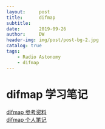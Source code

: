 ```yaml
---
layout:     post
title:      difmap
subtitle:   
date:       2019-09-26
author:     DW
header-img: img/post/post-bg-2.jpg
catalog: true
tags:
    - Radio Astonomy  
    - difmap  
---
```


# difmap 学习笔记
[difmap 参考资料](<embed src='https://github.com/dw839566105/dw839566105.github.io/raw/master/_posts/difmap/cookbook.pdf'>)  
[difmap 个人笔记](https://github.com/dw839566105/dw839566105.github.io/raw/master/_posts/difmap/difmap.pdf)

